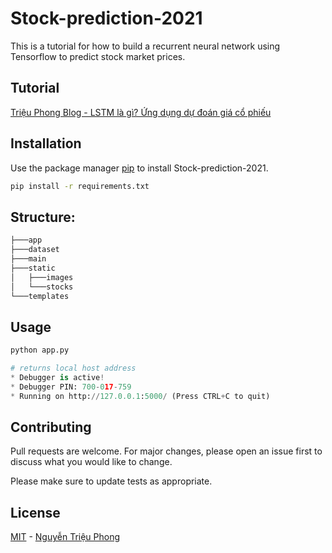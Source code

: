 
# Stock-prediction-2021

This is a tutorial for how to build a recurrent neural network using Tensorflow to predict stock market prices. 

## Tutorial
[Triệu Phong Blog - LSTM là gì? Ứng dụng dự đoán giá cổ phiếu](https://www.nguyentrieuphong.com/2021/07/LSTM-RNN-du-doan-co-phieu-.html)
## Installation

Use the package manager [pip](https://pip.pypa.io/en/stable/) to install Stock-prediction-2021.

```bash
pip install -r requirements.txt
```
## Structure:
```python
├───app
├───dataset
├───main
├───static
│   ├───images
│   └───stocks
└───templates
```
## Usage
```python
python app.py

# returns local host address
* Debugger is active!
* Debugger PIN: 700-017-759
* Running on http://127.0.0.1:5000/ (Press CTRL+C to quit)

```

## Contributing
Pull requests are welcome. For major changes, please open an issue first to discuss what you would like to change.

Please make sure to update tests as appropriate.

## License
[MIT](https://choosealicense.com/licenses/mit/) - [Nguyễn Triệu Phong](http://facebook.com/phong.gtvt)
